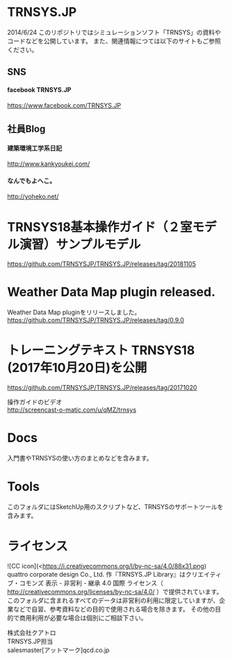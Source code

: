 TRNSYS.JP
=========
2014/6/24
このリポジトリではシミュレーションソフト「TRNSYS」の資料やコードなどを公開しています。
また、関連情報につては以下のサイトもご参照ください。

## SNS ##
#### facebook TRNSYS.JP ####
https://www.facebook.com/TRNSYS.JP

## 社員Blog ##

#### 建築環境工学系日記 ####  
http://www.kankyoukei.com/

#### なんでもよへこ。 ####  
http://yoheko.net/

TRNSYS18基本操作ガイド（２室モデル演習）サンプルモデル
=========
https://github.com/TRNSYSJP/TRNSYS.JP/releases/tag/20181105

Weather Data Map plugin released.
=========
Weather Data Map pluginをリリースしました。
https://github.com/TRNSYSJP/TRNSYS.JP/releases/tag/0.9.0

トレーニングテキスト TRNSYS18 (2017年10月20日)を公開
=========
https://github.com/TRNSYSJP/TRNSYS.JP/releases/tag/20171020

操作ガイドのビデオ  
http://screencast-o-matic.com/u/qMZ/trnsys

Docs
=========
入門書やTRNSYSの使い方のまとめなどを含みます。

Tools
=========
このフォルダにはSketchUp用のスクリプトなど、TRNSYSのサポートツールを含みます。


ライセンス
=========
![CC icon](<https://i.creativecommons.org/l/by-nc-sa/4.0/88x31.png)  
quattro corporate design Co., Ltd. 作『TRNSYS.JP Library』はクリエイティブ・コモンズ 表示 - 非営利 - 継承 4.0 国際 ライセンス（ http://creativecommons.org/licenses/by-nc-sa/4.0/ ）で提供されています。   
このフォルダに含まれるすべてのデータは非営利の利用に限定していますが、企業などで自習、参考資料などの目的で使用される場合を除きます。 その他の目的で商用利用が必要な場合は個別にご相談下さい。

株式会社クアトロ  
TRNSYS.JP担当  
salesmaster[アットマーク]qcd.co.jp
